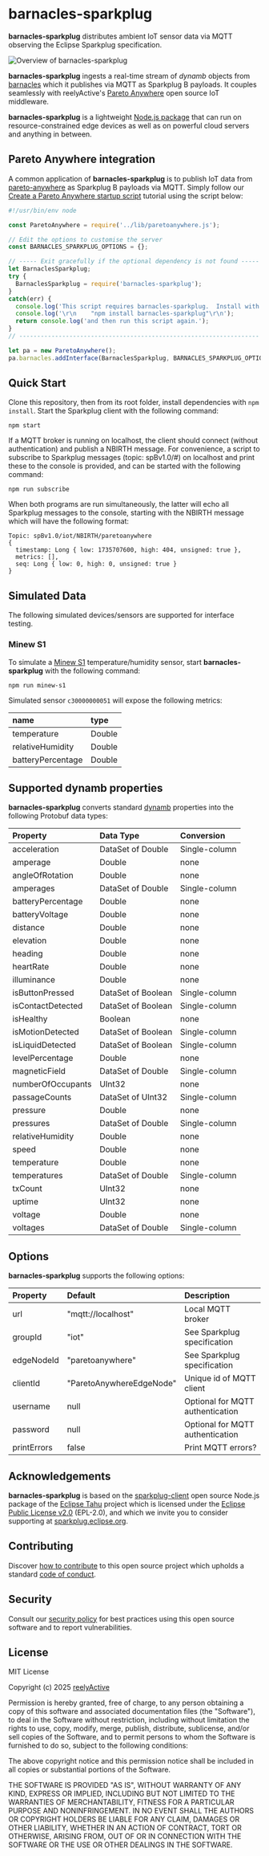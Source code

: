 barnacles-sparkplug
===================

__barnacles-sparkplug__ distributes ambient IoT sensor data via MQTT observing the Eclipse Sparkplug specification.

![Overview of barnacles-sparkplug](https://reelyactive.github.io/barnacles-sparkplug/images/overview.png)

__barnacles-sparkplug__ ingests a real-time stream of _dynamb_ objects from [barnacles](https://github.com/reelyactive/barnacles/) which it publishes via MQTT as Sparkplug B payloads.  It couples seamlessly with reelyActive's [Pareto Anywhere](https://www.reelyactive.com/pareto/anywhere/) open source IoT middleware.

__barnacles-sparkplug__ is a lightweight [Node.js package](https://www.npmjs.com/package/barnacles-sparkplug) that can run on resource-constrained edge devices as well as on powerful cloud servers and anything in between.


Pareto Anywhere integration
---------------------------

A common application of __barnacles-sparkplug__ is to publish IoT data from [pareto-anywhere](https://github.com/reelyactive/pareto-anywhere) as Sparkplug B payloads via MQTT.  Simply follow our [Create a Pareto Anywhere startup script](https://reelyactive.github.io/diy/pareto-anywhere-startup-script/) tutorial using the script below:

```javascript
#!/usr/bin/env node

const ParetoAnywhere = require('../lib/paretoanywhere.js');

// Edit the options to customise the server
const BARNACLES_SPARKPLUG_OPTIONS = {};

// ----- Exit gracefully if the optional dependency is not found -----
let BarnaclesSparkplug;
try {
  BarnaclesSparkplug = require('barnacles-sparkplug');
}
catch(err) {
  console.log('This script requires barnacles-sparkplug.  Install with:');
  console.log('\r\n    "npm install barnacles-sparkplug"\r\n');
  return console.log('and then run this script again.');
}
// -------------------------------------------------------------------

let pa = new ParetoAnywhere();
pa.barnacles.addInterface(BarnaclesSparkplug, BARNACLES_SPARKPLUG_OPTIONS);
```


Quick Start
-----------

Clone this repository, then from its root folder, install dependencies with `npm install`.  Start the Sparkplug client with the following command:

    npm start

If a MQTT broker is running on localhost, the client should connect (without authentication) and publish a NBIRTH message.  For convenience, a script to subscribe to Sparkplug messages (topic: spBv1.0/#) on localhost and print these to the console is provided, and can be started with the following command:

    npm run subscribe

When both programs are run simultaneously, the latter will echo all Sparkplug messages to the console, starting with the NBIRTH message which will have the following format:

    Topic: spBv1.0/iot/NBIRTH/paretoanywhere
    {
      timestamp: Long { low: 1735707600, high: 404, unsigned: true },
      metrics: [],
      seq: Long { low: 0, high: 0, unsigned: true }
    }


Simulated Data
--------------

The following simulated devices/sensors are supported for interface testing.

### Minew S1

To simulate a [Minew S1](https://www.minew.com/product/s1-ble-temperature-and-humidity-sensor/) temperature/humidity sensor, start __barnacles-sparkplug__ with the following command:

    npm run minew-s1

Simulated sensor `c30000000051` will expose the following metrics:

| name              | type   |
|:------------------|:-------|
| temperature       | Double |
| relativeHumidity  | Double |
| batteryPercentage | Double |


Supported dynamb properties
---------------------------

__barnacles-sparkplug__ converts standard [dynamb](https://reelyactive.github.io/diy/cheatsheet/#dynamb) properties into the following Protobuf data types:

| Property          | Data Type          | Conversion                         | 
|:------------------|:-------------------|:-----------------------------------|
| acceleration      | DataSet of Double  | Single-column                      |
| amperage          | Double             | none                               |
| angleOfRotation   | Double             | none                               |
| amperages         | DataSet of Double  | Single-column                      |
| batteryPercentage | Double             | none                               |
| batteryVoltage    | Double             | none                               |
| distance          | Double             | none                               |
| elevation         | Double             | none                               |
| heading           | Double             | none                               |
| heartRate         | Double             | none                               |
| illuminance       | Double             | none                               |
| isButtonPressed   | DataSet of Boolean | Single-column                      |
| isContactDetected | DataSet of Boolean | Single-column                      |
| isHealthy         | Boolean            | none                               |
| isMotionDetected  | DataSet of Boolean | Single-column                      |
| isLiquidDetected  | DataSet of Boolean | Single-column                      |
| levelPercentage   | Double             | none                               |
| magneticField     | DataSet of Double  | Single-column                      |
| numberOfOccupants | UInt32             | none                               |
| passageCounts     | DataSet of UInt32  | Single-column                      |
| pressure          | Double             | none                               |
| pressures         | DataSet of Double  | Single-column                      |
| relativeHumidity  | Double             | none                               |
| speed             | Double             | none                               |
| temperature       | Double             | none                               |
| temperatures      | DataSet of Double  | Single-column                      |
| txCount           | UInt32             | none                               |
| uptime            | UInt32             | none                               |
| voltage           | Double             | none                               |
| voltages          | DataSet of Double  | Single-column                      |


Options
-------

__barnacles-sparkplug__ supports the following options:

| Property    | Default                  | Description                      | 
|:------------|:-------------------------|:---------------------------------|
| url         | "mqtt://localhost"       | Local MQTT broker                |
| groupId     | "iot"                    | See Sparkplug specification      |
| edgeNodeId  | "paretoanywhere"         | See Sparkplug specification      |
| clientId    | "ParetoAnywhereEdgeNode" | Unique id of MQTT client         |
| username    | null                     | Optional for MQTT authentication |
| password    | null                     | Optional for MQTT authentication |
| printErrors | false                    | Print MQTT errors?               |


Acknowledgements
----------------

__barnacles-sparkplug__ is based on the [sparkplug-client](https://www.npmjs.com/package/sparkplug-client) open source Node.js package of the [Eclipse Tahu](https://github.com/eclipse-tahu/tahu/) project which is licensed under the [Eclipse Public License v2.0](https://www.eclipse.org/legal/epl-2.0/) (EPL-2.0), and which we invite you to consider supporting at [sparkplug.eclipse.org](https://sparkplug.eclipse.org/).


Contributing
------------

Discover [how to contribute](CONTRIBUTING.md) to this open source project which upholds a standard [code of conduct](CODE_OF_CONDUCT.md).


Security
--------

Consult our [security policy](SECURITY.md) for best practices using this open source software and to report vulnerabilities.


License
-------

MIT License

Copyright (c) 2025 [reelyActive](https://www.reelyactive.com)

Permission is hereby granted, free of charge, to any person obtaining a copy of this software and associated documentation files (the "Software"), to deal in the Software without restriction, including without limitation the rights to use, copy, modify, merge, publish, distribute, sublicense, and/or sell copies of the Software, and to permit persons to whom the Software is furnished to do so, subject to the following conditions:

The above copyright notice and this permission notice shall be included in all copies or substantial portions of the Software.

THE SOFTWARE IS PROVIDED "AS IS", WITHOUT WARRANTY OF ANY KIND, EXPRESS OR 
IMPLIED, INCLUDING BUT NOT LIMITED TO THE WARRANTIES OF MERCHANTABILITY, 
FITNESS FOR A PARTICULAR PURPOSE AND NONINFRINGEMENT. IN NO EVENT SHALL THE 
AUTHORS OR COPYRIGHT HOLDERS BE LIABLE FOR ANY CLAIM, DAMAGES OR OTHER 
LIABILITY, WHETHER IN AN ACTION OF CONTRACT, TORT OR OTHERWISE, ARISING FROM, 
OUT OF OR IN CONNECTION WITH THE SOFTWARE OR THE USE OR OTHER DEALINGS IN 
THE SOFTWARE.
